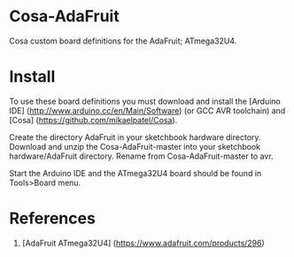 # Cosa-AdaFruit

Cosa custom board definitions for the AdaFruit; ATmega32U4.

# Install

To use these board definitions you must download and install the
[Arduino IDE] (http://www.arduino.cc/en/Main/Software) (or GCC AVR
toolchain) and [Cosa] (https://github.com/mikaelpatel/Cosa).

Create the directory AdaFruit in your sketchbook hardware
directory. Download and unzip the Cosa-AdaFruit-master into your
sketchbook hardware/AdaFruit directory. Rename from
Cosa-AdaFruit-master to avr.

Start the Arduino IDE and the ATmega32U4 board should be
found in Tools>Board menu.

# References

1. [AdaFruit ATmega32U4] (https://www.adafruit.com/products/296)
